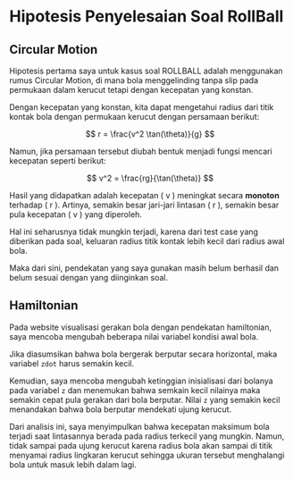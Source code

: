 # Hipotesis Penyelesaian Soal RollBall

## Circular Motion

Hipotesis pertama saya untuk kasus soal ROLLBALL adalah menggunakan rumus Circular Motion, di mana bola menggelinding tanpa slip pada permukaan dalam kerucut tetapi dengan kecepatan yang konstan.

Dengan kecepatan yang konstan, kita dapat mengetahui radius dari titik kontak bola dengan permukaan kerucut dengan persamaan berikut:

$$ r = \frac{v^2 \tan(\theta)}{g} $$

Namun, jika persamaan tersebut diubah bentuk menjadi fungsi mencari kecepatan seperti berikut:

$$ v^2 = \frac{rg}{\tan(\theta)} $$

Hasil yang didapatkan adalah kecepatan \( v \) meningkat secara **monoton** terhadap \( r \). Artinya, semakin besar jari-jari lintasan \( r \), semakin besar pula kecepatan \( v \) yang diperoleh.

Hal ini seharusnya tidak mungkin terjadi, karena dari test case yang diberikan pada soal, keluaran radius titik kontak lebih kecil dari radius awal bola.

Maka dari sini, pendekatan yang saya gunakan masih belum berhasil dan belum sesuai dengan yang diinginkan soal.

## Hamiltonian

Pada website visualisasi gerakan bola dengan pendekatan hamiltonian, saya mencoba mengubah beberapa nilai variabel kondisi awal bola.

Jika diasumsikan bahwa bola bergerak berputar secara horizontal, maka variabel `zdot` harus semakin kecil.

Kemudian, saya mencoba mengubah ketinggian inisialisasi dari bolanya pada variabel `z` dan menemukan bahwa semkain kecil nilainya maka semakin cepat pula gerakan dari bola berputar. Nilai `z` yang semakin kecil menandakan bahwa bola berputar mendekati ujung kerucut.

Dari analisis ini, saya menyimpulkan bahwa kecepatan maksimum bola terjadi saat lintasannya berada pada radius terkecil yang mungkin. Namun, tidak sampai pada ujung kerucut karena radius bola akan sampai di titik menyamai radius lingkaran kerucut sehingga ukuran tersebut menghalangi bola untuk masuk lebih dalam lagi.
